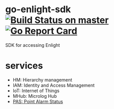 # go-enlight-sdk [![Build Status on master](https://travis-ci.org/SKF/go-enlight-sdk.svg?branch=master)](https://travis-ci.org/SKF/go-enlight-sdk) [![Go Report Card](https://goreportcard.com/badge/github.com/SKF/go-enlight-sdk)](https://goreportcard.com/report/github.com/SKF/go-enlight-sdk)
SDK for accessing Enlight

# services
- HM: Hierarchy management
- IAM: Identity and Access Management
- IoT: Internet of Things
- MHub: Microlog Hub
- [PAS: Point Alarm Status](services/pas/README.md)
